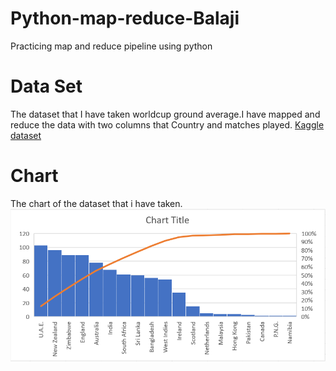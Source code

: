 # Python-map-reduce-Balaji

Practicing map and reduce pipeline using python

# Data Set
The dataset that I have taken worldcup ground average.I have mapped and reduce the data with two columns that Country and matches played.
[Kaggle dataset](https://www.kaggle.com/datasets)

# Chart
The chart of the dataset that i have taken.
![image](https://github.com/sarvepallibalu04/Python-map-reduce-Balaji/blob/main/Chart.PNG?raw=true)
